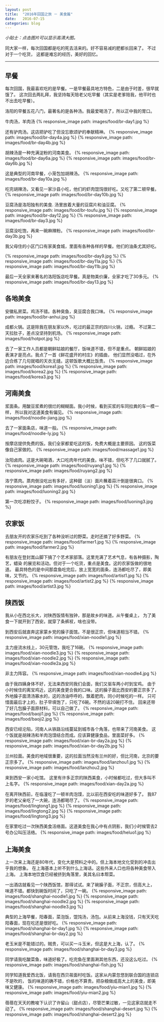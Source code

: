 ```yaml
---
layout: post
title:  "2016年回国之旅 － 美食篇"
date:   2016-07-15
categories: blog
---
```


*小贴士：点击图片可以显示高清大图。*

同大家一样，每次回国都是吃的死去活来的。好不容易减的肥都长回来了。
不过对于一个吃货， 这都是难忘的经历，美好的回忆。

---------------------

## 早餐

每次回国，我最喜欢吃的是早餐。一是早餐最具地方特色，二是由于时差，很早就饿了。
这次回去两礼拜，我坚持每天陪老父吃早餐（其实是老爹陪我，他平时也不出去吃早餐）。

洛阳的早餐五花八门，最著名的是各种汤。我最爱喝汤了，所以正中我的胃口。

牛肉汤，羊肉汤
{% responsive_image path: images/food/br-day1.jpg %}

还有驴肉汤。这店把驴吃了但没忘歌颂驴的奉献精神。
{% responsive_image path: images/food/br-day4a.jpg %}
{% responsive_image path: images/food/br-day4b.jpg %}

胡辣汤是一种充满淀粉的河南美食。
{% responsive_image path: images/food/br-day6a.jpg %}
{% responsive_image path: images/food/br-day6b.jpg %}

这是典型的河南早餐，小笼包加胡辣汤。
{% responsive_image path: images/food/br-day10a.jpg %}

吃完胡辣汤，又看见一家沙县小吃，他们的虾肉馄饨很好吃。又吃了第二顿早餐。
{% responsive_image path: images/food/br-day10b.jpg %}

豆腐汤是洛阳独有的美食. 汤里放着大量的豆腐片和油豆腐。
{% responsive_image path: images/food/br-toufu.jpg %}
{% responsive_image path: images/food/br-day12.jpg %}
{% responsive_image path: images/food/br-day3.jpg %}

豆腐没吃饱，再来一碗麻辣粉。
{% responsive_image path: images/food/br-day3b.jpg %}

我父母住的小区门口有家美食城，里面有各种各样的早餐。他们的油条尤其好吃。

{% responsive_image path: images/food/br-day9.jpg %}
{% responsive_image path: images/food/br-day11a.jpg %}
{% responsive_image path: images/food/br-day11b.jpg %}

最后一天全家来著名的洛阳饭店吃早餐。真是物美价廉，全家才吃了30多元。
{% responsive_image path: images/food/br-day13.jpg %}

## 各地美食

安徽私房菜。鸡汤不错。各种臭鱼，臭豆腐合我口味。
{% responsive_image path: images/food/br-anhui.jpg %}

成都火锅。这是除我在朋友家以外，吃过的最正宗的四川火锅，过瘾。
不过第二天拉肚子，差点没坚持到机场。
{% responsive_image path: images/food/hotpot.jpg %}

去了一家工作人员都是朝鲜姑娘的餐厅，饭味道不错，但不是重点。
朝鲜姑娘的表演才是亮点。我点了一首《鲜花盛开的村庄》的插曲，
他们显然没唱过，在外边合练了几句就唱的天衣无缝。这顿饭歌大概比饭贵。
{% responsive_image path: images/food/korea1.jpg %}
{% responsive_image path: images/food/korea2.jpg %}
{% responsive_image path: images/food/korea3.jpg %}

## 河南美食

浆面条。用酸豆浆煮的很烂的糊糊面。我小时候，看到买浆的车同拉粪的车一模一样，
所以我对这道美食有偏见。
{% responsive_image path: images/food/noodle-jiang.jpg %}

去了一家面条店，味道一般。
{% responsive_image path: images/food/noodle-ly.jpg %}

按摩店提供免费的饭。我们全家都爱吃这的饭，免费大概是主要原因。
这的饭菜像自己家做的。
{% responsive_image path: images/food/massage1.jpg %}

汝阳卤肉。这是大碗喝酒，大口吃肉年代的美食。味不错，但吃不了几口就腻了。
{% responsive_image path: images/food/ruyang1.jpg %}
{% responsive_image path: images/food/ruyang2.jpg %}

洛宁蒸肉。蒸肉倒没吃出有多好，这种甜（淡）面片蘸着蒜汁倒是很爽口。
{% responsive_image path: images/food/luoning1.jpg %}
{% responsive_image path: images/food/luoning2.jpg %}

第一次吃凉粉饺子。
{% responsive_image path: images/food/luoning3.jpg %}

## 农家饭

去朋友开的农家乐吃到了各种没听过的野菜。走时还摘了好多野菜。
{% responsive_image path: images/food/farmer1.jpg %}
{% responsive_image path: images/food/farmer2.jpg %}


有朋友在登封嵩山脚下搞了个艺术家部落。这里充满了艺术气息，有各种摄影，陶艺，蜡染
的展览和活动。但对于一个吃货，重点是美食。这的农家饭做的很地道。
最具特色的是中间那盘鱼吃完后，放上宽宽的面条，连汤都吃尽了，即美味，又节约。
{% responsive_image path: images/food/artist1.jpg %}
{% responsive_image path: images/food/artist2.jpg %}
{% responsive_image path: images/food/artist3.jpg %}

## 陕西饭

我从小在西北长大，对陕西饭情有独钟，那是故乡的味道。从午餐桌上，
为了美食一下就开到了西安。就穿了条裤衩，啥也没带。

到西安后就直奔这家蒙乡党的臊子面馆。不是很正宗，但味道相当不错。
{% responsive_image path: images/food/xian-noodle1.jpg %}

主力座流水线上，30元管饱，我吃了16碗。
{% responsive_image path: images/food/xian-noodle3.jpg %}
{% responsive_image path: images/food/xian-noodle2.jpg %}
{% responsive_image path: images/food/xian-noodle2a.jpg %}

非主力阵容。
{% responsive_image path: images/food/xian-noodle4.jpg %}

由于我四姨身体不好，无法来西安同我们会面，我们又驱车两小时到宝鸡。
由于小时候住的离宝鸡近，这的美食更合我的口味。这的臊子面比西安的要正宗多了，
外地臊子面清汤寡水的，这的汤油呼呼的，飘着肥肉，同小时候吃的一样。
只可惜面最后才上的，肚子早填饱了，只吃了6碗。不然的话20碗打不住。
回来还带了好几包臊子面原材料，可以自己做了。
{% responsive_image path: images/food/baoji1.jpg %}
{% responsive_image path: images/food/baoji2.jpg %}

西安已经沦陷，河南人从铁路沿线蔓延到城市各个角落，也带来了河南美食。
这个饭就是胡辣汤和羊肉泡馍结合而成。应该算健康食品，里面菜好多。
{% responsive_image path: images/food/xian-br-day2a.jpg %}
{% responsive_image path: images/food/xian-br-day2b.jpg %}

兰州拉面。美食的地域很重要，这的拉面当然没有兰州的好，但比河南，北京的要正宗多了。
{% responsive_image path: images/food/lanzhou1.jpg %}
{% responsive_image path: images/food/lanzhou2.jpg %}

来到西安一家小吃馆。 这里有许多正宗的陕西美食，小时候都吃过，但大多叫不上名字。
{% responsive_image path: images/food/xian-day2a.jpg %}

在离开陕西前，在临潼吃了一顿羊肉泡馍，比以前在西安吃的味道好多了。
我87岁的老父亲吃了一大碗，连汤都喝尽了。
{% responsive_image path: images/food/lingtong1.jpg %}
{% responsive_image path: images/food/lingtong2.jpg %}
{% responsive_image path: images/food/lingtong3.jpg %}


在家里吃过一次陕西美食活络面。这道美食在我心中有点阴影，我们小时候管去2号办公叫压活络。
{% responsive_image path: images/food/heluo1.jpg %}

## 上海美食

上一次来上海还是80年代，变化大是预料之中的。但上海本地文化受到的冲击出乎我的想象。
在上海基本上听不到什么上海话。这些外来人口也将各种美食带入上海。
上海本地饮食已经被挤到角落里，美其名曰本帮菜。

一出酒店就看见一个陕西饭馆，那得试试。来了碗臊子面，不正宗，但高大上，
味道不错。都快到碗饭时间了，只吃了一碗。
{% responsive_image path: images/food/shanghai-noodle1.jpg %}
{% responsive_image path: images/food/shanghai-noodle2.jpg %}
{% responsive_image path: images/food/shanghai-noodle3.jpg %}

典型的上海早餐，阳春面，菜泡饭，馄饨汤，汤包。从前来上海没钱，只有天天吃阳春面，现在吃还是很好吃。
{% responsive_image path: images/food/shanghai-br-day1.jpg %}
{% responsive_image path: images/food/shanghai-br-day2.jpg %}

老玉米是不能错过的。贼贵，可以买一斗玉米，但这是大上海，认了。
{% responsive_image path: images/food/shanghai-br-day3.jpg %}

同学请我吃酸菜鱼，味道好极了。吃完鱼在里面涮其他东西，还没这么吃过。
{% responsive_image path: images/food/shanghai-fish.jpg %}

同学知道我爱西北饭，请我在西贝莜面村吃饭。这家从内蒙忽悠到联合国的连锁店不是吹的，
饭的味道的确不错，价格也不算贵。把杂粮做成高大上的美食，即美味又健康。
{% responsive_image path: images/food/yiu-mian1.jpg %}
{% responsive_image path: images/food/yiu-mian2.jpg %}

蓓蓓在天天的教唆下认识了许留山（甜点店），尽管芒果过敏，一见这家店就走不动了。
{% responsive_image path: images/food/shanghai-desert.jpg %}
{% responsive_image path: images/food/shanghai-desert2.jpg %}
